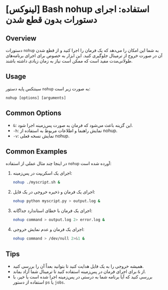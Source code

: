 # [لینوکس] Bash nohup استفاده: اجرای دستورات بدون قطع شدن

## Overview
دستورات `nohup` به شما این امکان را می‌دهد که یک فرمان را اجرا کنید و از قطع شدن آن در صورت خروج از ترمینال جلوگیری کنید. این ابزار به خصوص برای اجرای برنامه‌های طولانی‌مدت مفید است که ممکن است نیاز به زمان زیادی داشته باشند.

## Usage
سینتکس پایه دستور `nohup` به صورت زیر است:

```
nohup [options] [arguments]
```

## Common Options
- `&`: این گزینه باعث می‌شود که فرمان به صورت پس‌زمینه اجرا شود.
- `-h`: نمایش راهنما و اطلاعات مربوط به استفاده از nohup.
- `-v`: نمایش نسخه فعلی nohup.

## Common Examples
در اینجا چند مثال عملی از استفاده `nohup` آورده شده است:

1. اجرای یک اسکریپت در پس‌زمینه:
   ```bash
   nohup ./myscript.sh &
   ```

2. اجرای یک فرمان و ذخیره خروجی در یک فایل:
   ```bash
   nohup python myscript.py > output.log &
   ```

3. اجرای یک فرمان با خطای استاندارد جداگانه:
   ```bash
   nohup command > output.log 2> error.log &
   ```

4. اجرای یک فرمان و عدم نمایش خروجی:
   ```bash
   nohup command > /dev/null 2>&1 &
   ```

## Tips
- همیشه خروجی را به یک فایل هدایت کنید تا بتوانید بعداً آن را بررسی کنید.
- از `&` برای اجرای فرمان در پس‌زمینه استفاده کنید تا ترمینال شما آزاد بماند.
- بررسی کنید که آیا برنامه شما به درستی در پس‌زمینه اجرا شده است یا خیر، با استفاده از دستور `ps` یا `jobs`.